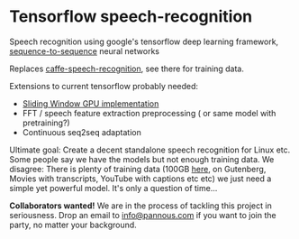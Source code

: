 # Tensorflow speech-recognition
Speech recognition using google's tensorflow deep learning framework, [sequence-to-sequence](https://www.tensorflow.org/versions/master/tutorials/seq2seq/index.html) neural networks

Replaces [caffe-speech-recognition](https://github.com/pannous/caffe-speech-recognition), see there for training data.

Extensions to current tensorflow probably needed:

* [Sliding Window GPU implementation](https://github.com/tensorflow/tensorflow/issues/211)
* FFT / speech feature extraction preprocessing ( or same model with pretraining?)
* Continuous seq2seq adaptation

Ultimate goal:
Create a decent standalone speech recognition for Linux etc.
Some people say we have the models but not enough training data.
We disagree: There is plenty of training data (100GB [here](http://www.openslr.org/12), on Gutenberg, Movies with transcripts, YouTube with captions etc etc) we just need a simple yet powerful model. It's only a question of time...


**Collaborators wanted!** We are in the process of tackling this project in seriousness. Drop an email to info@pannous.com if you want to join the party, no matter your background.
